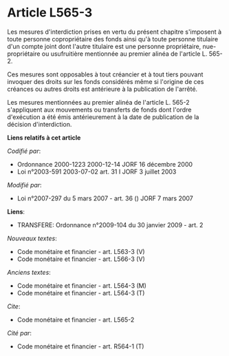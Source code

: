 # Article L565-3

Les mesures d'interdiction prises en vertu du présent chapitre s'imposent à toute personne copropriétaire des fonds ainsi
qu'à toute personne titulaire d'un compte joint dont l'autre titulaire est une personne propriétaire, nue-propriétaire ou
usufruitière mentionnée au premier alinéa de l'article L. 565-2.

Ces mesures sont opposables à tout créancier et à tout tiers pouvant invoquer des droits sur les fonds considérés même si
l'origine de ces créances ou autres droits est antérieure à la publication de l'arrêté.

Les mesures mentionnées au premier alinéa de l'article L. 565-2 s'appliquent aux mouvements ou transferts de fonds dont
l'ordre d'exécution a été émis antérieurement à la date de publication de la décision d'interdiction.

**Liens relatifs à cet article**

_Codifié par_:

  - Ordonnance 2000-1223 2000-12-14 JORF 16 décembre 2000
  - Loi n°2003-591 2003-07-02 art. 31 I JORF 3 juillet 2003

_Modifié par_:

  - Loi n°2007-297 du 5 mars 2007 - art. 36 () JORF 7 mars 2007

**Liens**:

  - TRANSFERE: Ordonnance n°2009-104 du 30 janvier 2009 - art. 2

_Nouveaux textes_:

  - Code monétaire et financier - art. L563-3 (V)
  - Code monétaire et financier - art. L566-3 (V)

_Anciens textes_:

  - Code monétaire et financier - art. L564-3 (M)
  - Code monétaire et financier - art. L564-3 (T)

_Cite_:

  - Code monétaire et financier - art. L565-2

_Cité par_:

  - Code monétaire et financier - art. R564-1 (T)
